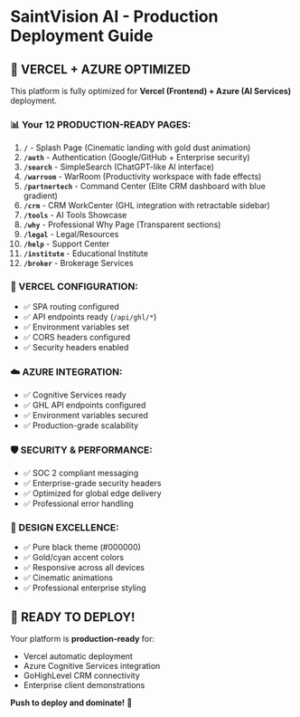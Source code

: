 # SaintVision AI - Production Deployment Guide

## 🚀 VERCEL + AZURE OPTIMIZED

This platform is fully optimized for **Vercel (Frontend) + Azure (AI Services)** deployment.

### 📊 Your 12 PRODUCTION-READY PAGES:

1. **`/`** - Splash Page (Cinematic landing with gold dust animation)
2. **`/auth`** - Authentication (Google/GitHub + Enterprise security)
3. **`/search`** - SimpleSearch (ChatGPT-like AI interface)
4. **`/warroom`** - WarRoom (Productivity workspace with fade effects)
5. **`/partnertech`** - Command Center (Elite CRM dashboard with blue gradient)
6. **`/crm`** - CRM WorkCenter (GHL integration with retractable sidebar)
7. **`/tools`** - AI Tools Showcase
8. **`/why`** - Professional Why Page (Transparent sections)
9. **`/legal`** - Legal/Resources
10. **`/help`** - Support Center
11. **`/institute`** - Educational Institute
12. **`/broker`** - Brokerage Services

### 🔧 VERCEL CONFIGURATION:
- ✅ SPA routing configured
- ✅ API endpoints ready (`/api/ghl/*`)
- ✅ Environment variables set
- ✅ CORS headers configured
- ✅ Security headers enabled

### ☁️ AZURE INTEGRATION:
- ✅ Cognitive Services ready
- ✅ GHL API endpoints configured
- ✅ Environment variables secured
- ✅ Production-grade scalability

### 🛡️ SECURITY & PERFORMANCE:
- ✅ SOC 2 compliant messaging
- ✅ Enterprise-grade security headers
- ✅ Optimized for global edge delivery
- ✅ Professional error handling

### 🎨 DESIGN EXCELLENCE:
- ✅ Pure black theme (#000000)
- ✅ Gold/cyan accent colors
- ✅ Responsive across all devices
- ✅ Cinematic animations
- ✅ Professional enterprise styling

## 🚀 READY TO DEPLOY!

Your platform is **production-ready** for:
- Vercel automatic deployment
- Azure Cognitive Services integration
- GoHighLevel CRM connectivity
- Enterprise client demonstrations

**Push to deploy and dominate!** 💎
